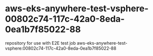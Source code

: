 # aws-eks-anywhere-test-vsphere-00802c74-117c-42a0-8eda-0ea1b7f85022-88
repository for use with E2E test job aws-eks-anywhere-test-vsphere:00802c74-117c-42a0-8eda-0ea1b7f85022-88
